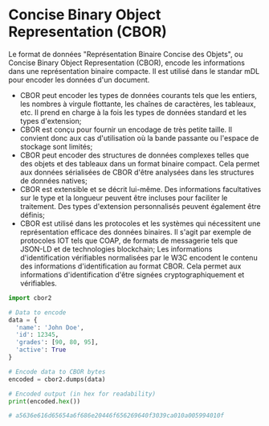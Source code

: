 # Concise Binary Object Representation (CBOR)

Le format de données "Représentation Binaire Concise des Objets", ou Concise Binary Object Representation (CBOR), encode les informations dans une représentation binaire compacte. Il est utilisé dans le standar mDL pour encoder les données d'un document.

* CBOR peut encoder les types de données courants tels que les entiers, les nombres à virgule flottante, les chaînes de caractères, les tableaux, etc. Il prend en charge à la fois les types de données standard et les types d'extension;
* CBOR est conçu pour fournir un encodage de très petite taille. Il convient donc aux cas d'utilisation où la bande passante ou l'espace de stockage sont limités;
* CBOR peut encoder des structures de données complexes telles que des objets et des tableaux dans un format binaire compact. Cela permet aux données sérialisées de CBOR d'être analysées dans les structures de données natives;
* CBOR est extensible et se décrit lui-même. Des informations facultatives sur le type et la longueur peuvent être incluses pour faciliter le traitement. Des types d'extension personnalisés peuvent également être définis;
* CBOR est utilisé dans les protocoles et les systèmes qui nécessitent une représentation efficace des données binaires. Il s'agit par exemple de protocoles IOT tels que COAP, de formats de messagerie tels que JSON-LD et de technologies blockchain;
Les informations d'identification vérifiables normalisées par le W3C encodent le contenu des informations d'identification au format CBOR. Cela permet aux informations d'identification d'être signées cryptographiquement et vérifiables.

```python
import cbor2

# Data to encode 
data = {
  'name': 'John Doe',
  'id': 12345,
  'grades': [90, 80, 95],
  'active': True
}

# Encode data to CBOR bytes
encoded = cbor2.dumps(data) 

# Encoded output (in hex for readability)
print(encoded.hex())

# a5636e616d65654a6f686e20446f656269640f3039ca010a005994010f
```
